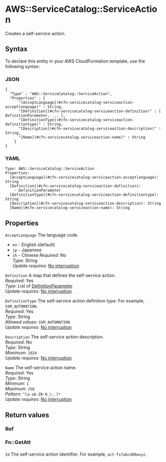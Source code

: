 # AWS::ServiceCatalog::ServiceAction<a name="aws-resource-servicecatalog-serviceaction"></a>

Creates a self\-service action\.

## Syntax<a name="aws-resource-servicecatalog-serviceaction-syntax"></a>

To declare this entity in your AWS CloudFormation template, use the following syntax:

### JSON<a name="aws-resource-servicecatalog-serviceaction-syntax.json"></a>

```
{
  "Type" : "AWS::ServiceCatalog::ServiceAction",
  "Properties" : {
      "[AcceptLanguage](#cfn-servicecatalog-serviceaction-acceptlanguage)" : String,
      "[Definition](#cfn-servicecatalog-serviceaction-definition)" : [ DefinitionParameter, ... ],
      "[DefinitionType](#cfn-servicecatalog-serviceaction-definitiontype)" : String,
      "[Description](#cfn-servicecatalog-serviceaction-description)" : String,
      "[Name](#cfn-servicecatalog-serviceaction-name)" : String
    }
}
```

### YAML<a name="aws-resource-servicecatalog-serviceaction-syntax.yaml"></a>

```
Type: AWS::ServiceCatalog::ServiceAction
Properties:
  [AcceptLanguage](#cfn-servicecatalog-serviceaction-acceptlanguage): String
  [Definition](#cfn-servicecatalog-serviceaction-definition):
    - DefinitionParameter
  [DefinitionType](#cfn-servicecatalog-serviceaction-definitiontype): String
  [Description](#cfn-servicecatalog-serviceaction-description): String
  [Name](#cfn-servicecatalog-serviceaction-name): String
```

## Properties<a name="aws-resource-servicecatalog-serviceaction-properties"></a>

`AcceptLanguage` <a name="cfn-servicecatalog-serviceaction-acceptlanguage"></a>
The language code\.

- `en` \- English \(default\)
- `jp` \- Japanese
- `zh` \- Chinese
  _Required_: No  
  _Type_: String  
  _Update requires_: [No interruption](https://docs.aws.amazon.com/AWSCloudFormation/latest/UserGuide/using-cfn-updating-stacks-update-behaviors.html#update-no-interrupt)

`Definition` <a name="cfn-servicecatalog-serviceaction-definition"></a>
A map that defines the self\-service action\.  
_Required_: Yes  
_Type_: List of [DefinitionParameter](aws-properties-servicecatalog-serviceaction-definitionparameter.md)  
_Update requires_: [No interruption](https://docs.aws.amazon.com/AWSCloudFormation/latest/UserGuide/using-cfn-updating-stacks-update-behaviors.html#update-no-interrupt)

`DefinitionType` <a name="cfn-servicecatalog-serviceaction-definitiontype"></a>
The self\-service action definition type\. For example, `SSM_AUTOMATION`\.  
_Required_: Yes  
_Type_: String  
_Allowed values_: `SSM_AUTOMATION`  
_Update requires_: [No interruption](https://docs.aws.amazon.com/AWSCloudFormation/latest/UserGuide/using-cfn-updating-stacks-update-behaviors.html#update-no-interrupt)

`Description` <a name="cfn-servicecatalog-serviceaction-description"></a>
The self\-service action description\.  
_Required_: No  
_Type_: String  
_Maximum_: `1024`  
_Update requires_: [No interruption](https://docs.aws.amazon.com/AWSCloudFormation/latest/UserGuide/using-cfn-updating-stacks-update-behaviors.html#update-no-interrupt)

`Name` <a name="cfn-servicecatalog-serviceaction-name"></a>
The self\-service action name\.  
_Required_: Yes  
_Type_: String  
_Minimum_: `1`  
_Maximum_: `256`  
_Pattern_: `^[a-zA-Z0-9_\-.]*`  
_Update requires_: [No interruption](https://docs.aws.amazon.com/AWSCloudFormation/latest/UserGuide/using-cfn-updating-stacks-update-behaviors.html#update-no-interrupt)

## Return values<a name="aws-resource-servicecatalog-serviceaction-return-values"></a>

### Ref<a name="aws-resource-servicecatalog-serviceaction-return-values-ref"></a>

### Fn::GetAtt<a name="aws-resource-servicecatalog-serviceaction-return-values-fn--getatt"></a>

#### <a name="aws-resource-servicecatalog-serviceaction-return-values-fn--getatt-fn--getatt"></a>

`Id` <a name="Id-fn::getatt"></a>
The self\-service action identifier\. For example, `act-fs7abcd89wxyz`\.
